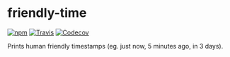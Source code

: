 # friendly-time
[![npm](https://img.shields.io/npm/v/friendly-time.svg)](https://www.npmjs.com/package/friendly-time)
[![Travis](https://travis-ci.com/bram-codes/friendly-time.svg?branch=master)](https://travis-ci.com/bram-codes/friendly-time)
[![Codecov](https://img.shields.io/codecov/c/github/bram-codes/friendly-time.svg)](https://codecov.io/gh/bram-codes/friendly-time)

Prints human friendly timestamps (eg. just now, 5 minutes ago, in 3 days).

